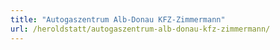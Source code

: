 ```yaml
---
title: "Autogaszentrum Alb-Donau KFZ-Zimmermann"
url: /heroldstatt/autogaszentrum-alb-donau-kfz-zimmermann/
---
```

